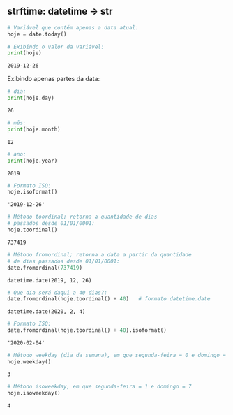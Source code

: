 ## strftime: datetime -> str

``` python
# Variável que contém apenas a data atual:
hoje = date.today()

# Exibindo o valor da variável:
print(hoje)
```

``` console
2019-12-26
```

Exibindo apenas partes da data:

``` python
# dia:
print(hoje.day)
```

``` console
26
```

``` python
# mês:
print(hoje.month)
```

``` console
12
```

``` python
# ano:
print(hoje.year)
```

``` console
2019
```

``` python
# Formato ISO:
hoje.isoformat()
```

``` console
'2019-12-26'
```

``` python
# Método toordinal; retorna a quantidade de dias 
# passados desde 01/01/0001:
hoje.toordinal()
```

``` console
737419
```

``` python
# Método fromordinal; retorna a data a partir da quantidade 
# de dias passados desde 01/01/0001:
date.fromordinal(737419)
```

``` console
datetime.date(2019, 12, 26)
```

``` python
# Que dia será daqui a 40 dias?:
date.fromordinal(hoje.toordinal() + 40)   # formato datetime.date
```

``` console
datetime.date(2020, 2, 4)
```

``` python
# Formato ISO:
date.fromordinal(hoje.toordinal() + 40).isoformat()
```

``` console
'2020-02-04'
```

``` python
# Método weekday (dia da semana), em que segunda-feira = 0 e domingo = 6:
hoje.weekday()
```

``` console
3
```

``` python
# Método isoweekday, em que segunda-feira = 1 e domingo = 7
hoje.isoweekday()
```

``` console
4
```

